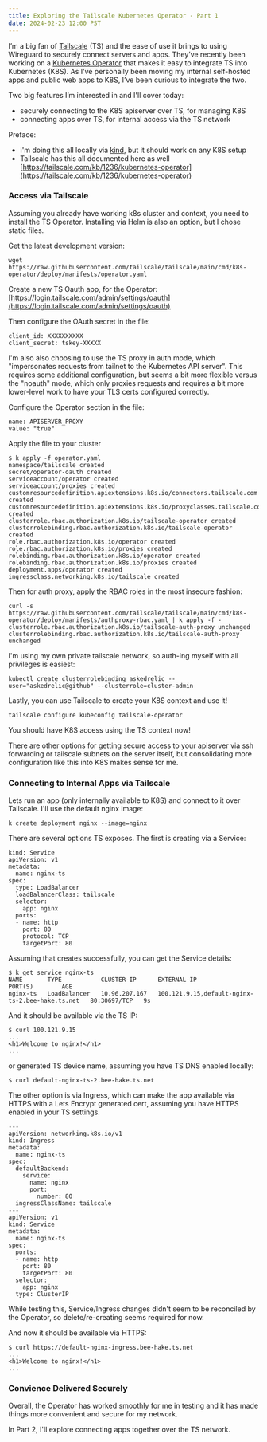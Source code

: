 ```yaml
---
title: Exploring the Tailscale Kubernetes Operator - Part 1
date: 2024-02-23 12:00 PST
---
```


I’m a big fan of [Tailscale](http://tailscale.com) (TS) and the ease of use it brings to using Wireguard to securely connect servers and apps. They’ve recently been working on a [Kubernetes Operator](https://github.com/tailscale/tailscale/tree/main/cmd/k8s-operator) that makes it easy to integrate TS into Kubernetes (K8S). As I’ve personally been moving my internal self-hosted apps and public web apps to K8S, I’ve been curious to integrate the two.

Two big features I’m interested in and I'll cover today:

- securely connecting to the K8S apiserver over TS, for managing K8S
- connecting apps over TS, for internal access via the TS network

Preface:

- I'm doing this all locally via [kind](https://kind.sigs.k8s.io), but it should work on any K8S setup
- Tailscale has this all documented here as well [https://tailscale.com/kb/1236/kubernetes-operator](https://tailscale.com/kb/1236/kubernetes-operator)

### Access via Tailscale

Assuming you already have working k8s cluster and context, you need to install the TS Operator. Installing via Helm is also an option, but I chose static files.

Get the latest development version:

```
wget https://raw.githubusercontent.com/tailscale/tailscale/main/cmd/k8s-operator/deploy/manifests/operator.yaml
```

Create a new TS Oauth app, for the Operator: 
[https://login.tailscale.com/admin/settings/oauth](https://login.tailscale.com/admin/settings/oauth)

Then configure the OAuth secret in the file:

```
client_id: XXXXXXXXXX
client_secret: tskey-XXXXX
```

I'm also also choosing to use the TS proxy in auth mode, which "impersonates requests from tailnet to the Kubernetes API server". This requires some additional configuration, but seems a bit more flexible versus the "noauth" mode, which only proxies requests and requires a bit more lower-level work to have your TLS certs configured correctly.

Configure the Operator section in the file:

```
name: APISERVER_PROXY 
value: "true"
```

Apply the file to your cluster

```
$ k apply -f operator.yaml
namespace/tailscale created
secret/operator-oauth created
serviceaccount/operator created
serviceaccount/proxies created
customresourcedefinition.apiextensions.k8s.io/connectors.tailscale.com created
customresourcedefinition.apiextensions.k8s.io/proxyclasses.tailscale.com created
clusterrole.rbac.authorization.k8s.io/tailscale-operator created
clusterrolebinding.rbac.authorization.k8s.io/tailscale-operator created
role.rbac.authorization.k8s.io/operator created
role.rbac.authorization.k8s.io/proxies created
rolebinding.rbac.authorization.k8s.io/operator created
rolebinding.rbac.authorization.k8s.io/proxies created
deployment.apps/operator created
ingressclass.networking.k8s.io/tailscale created
```

Then for auth proxy, apply the RBAC roles in the most insecure fashion:

```
curl -s https://raw.githubusercontent.com/tailscale/tailscale/main/cmd/k8s-operator/deploy/manifests/authproxy-rbac.yaml | k apply -f -
clusterrole.rbac.authorization.k8s.io/tailscale-auth-proxy unchanged
clusterrolebinding.rbac.authorization.k8s.io/tailscale-auth-proxy unchanged
```

I'm using my own private tailscale network, so auth-ing myself with all privileges is easiest:

```
kubectl create clusterrolebinding askedrelic --user="askedrelic@github" --clusterrole=cluster-admin
```

Lastly, you can use Tailscale to create your K8S context and use it!

```
tailscale configure kubeconfig tailscale-operator
```

You should have K8S access using the TS context now!

There are other options for getting secure access to your apiserver via ssh forwarding or tailscale subnets on the server itself, but consolidating more configuration like this into K8S makes sense for me.

### Connecting to Internal Apps via Tailscale

Lets run an app (only internally available to K8S) and connect to it over Tailscale. I'll use the default nginx image:

```
k create deployment nginx --image=nginx
```

There are several options TS exposes. The first is creating via a Service:

```
kind: Service
apiVersion: v1
metadata:
  name: nginx-ts
spec:
  type: LoadBalancer
  loadBalancerClass: tailscale
  selector:
    app: nginx
  ports:
  - name: http
    port: 80
    protocol: TCP
    targetPort: 80
```

Assuming that creates successfully, you can get the Service details:

```
$ k get service nginx-ts
NAME       TYPE           CLUSTER-IP      EXTERNAL-IP                                       PORT(S)        AGE
nginx-ts   LoadBalancer   10.96.207.167   100.121.9.15,default-nginx-ts-2.bee-hake.ts.net   80:30697/TCP   9s
```

And it should be available via the TS IP:

```
$ curl 100.121.9.15
...
<h1>Welcome to nginx!</h1>
...
```

or generated TS device name, assuming you have TS DNS enabled locally:

```
$ curl default-nginx-ts-2.bee-hake.ts.net
```

The other option is via Ingress, which can make the app available via HTTPS with a Lets Encrypt generated cert, assuming you have HTTPS enabled in your TS settings.

```
---
apiVersion: networking.k8s.io/v1
kind: Ingress
metadata:
  name: nginx-ts
spec:
  defaultBackend:
    service:
      name: nginx
      port:
        number: 80
  ingressClassName: tailscale
---
apiVersion: v1
kind: Service
metadata:
  name: nginx-ts
spec:
  ports:
  - name: http
    port: 80
    targetPort: 80
  selector:
    app: nginx
  type: ClusterIP
```

While testing this, Service/Ingress changes didn't seem to be reconciled by the Operator, so delete/re-creating seems required for now.

And now it should be available via HTTPS:

```
$ curl https://default-nginx-ingress.bee-hake.ts.net
...
<h1>Welcome to nginx!</h1>
...
```

### Convience Delivered Securely

Overall, the Operator has worked smoothly for me in testing and it has made things more convenient and secure for my network.

In Part 2, I'll explore connecting apps together over the TS network.